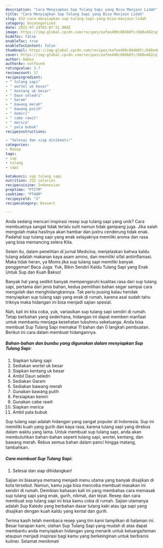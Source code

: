 ```yaml
---
description: "Cara Menyiapkan Sup Tulang Sapi yang Bisa Manjain Lidah"
title: "Cara Menyiapkan Sup Tulang Sapi yang Bisa Manjain Lidah"
slug: 632-cara-menyiapkan-sup-tulang-sapi-yang-bisa-manjain-lidah
category: Uncategorized
date: 2022-07-24T01:07:51.968Z
image: https://img-global.cpcdn.com/recipes/eafee490c084b0fc/680x482cq70/sup-tulang-sapi-foto-resep-utama.jpg
hideToc: false
enableToc: true
enableTocContent: false
thumbnail: https://img-global.cpcdn.com/recipes/eafee490c084b0fc/680x482cq70/sup-tulang-sapi-foto-resep-utama.jpg
cover: https://img-global.cpcdn.com/recipes/eafee490c084b0fc/680x482cq70/sup-tulang-sapi-foto-resep-utama.jpg
author: Admin
authorAv: notfound
ratingvalue: 3.7
reviewcount: 17
recipeingredient:
- " tulang sapi"
- " wortel uk besar"
- " kentang uk besar"
- " Daun seledri"
- " Garam"
- " bawang merah"
- " bawang putih"
- " kemiri"
- " cabe rawit"
- " merica"
- " pala bubuk"
recipeinstructions:

- "Selesai dan siap dinikmati!"
categories:
- Resep
tags:
- sup
- tulang
- sapi

katakunci: sup tulang sapi 
nutrition: 222 calories
recipecuisine: Indonesian
preptime: "PT27M"
cooktime: "PT48M"
recipeyield: "3"
recipecategory: Dessert

---
```





Anda sedang mencari inspirasi resep sup tulang sapi yang unik? Cara membuatnya sangat tidak terlalu sulit namun tidak gampang juga. Jika salah mengolah maka hasilnya akan hambar dan justru cenderung tidak enak. Padahal sup tulang sapi yang enak selayaknya memiliki aroma dan rasa yang bisa memancing selera Kita.





Selain itu, dalam penelitian di jurnal Medicina, menjelaskan bahwa kaldu tulang adalah makanan kaya asam amino, dan memiliki sifat antiinflamasi. Maka tidak heran, ya Moms jika sup tulang sapi memiliki banyak penggemar! Baca Juga: Yuk, Bikin Sendiri Kaldu Tulang Sapi yang Enak Untuk Sup dan Kuah Bakso!

Banyak hal yang sedikit banyak mempengaruhi kualitas rasa dari sup tulang sapi, pertama dari jenis bahan, kedua pemilihan bahan segar sampai cara mengolah dan menghidangkannya. Tak perlu pusing kalau hendak menyiapkan sup tulang sapi yang enak di rumah, karena asal sudah tahu triknya maka hidangan ini bisa menjadi sajian spesial.






Nah, kali ini kita coba, yuk, variasikan sup tulang sapi sendiri di rumah. Tetap berbahan yang sederhana, hidangan ini dapat memberi manfaat untuk membantu menjaga kesehatan tubuhmu sekeluarga. Anda bisa membuat Sup Tulang Sapi memakai 11 bahan dan 0 langkah pembuatan. Berikut ini cara dalam membuat hidangannya.

<!--inarticleads1-->

##### Bahan-bahan dan bumbu yang digunakan dalam menyiapkan Sup Tulang Sapi:

1. Siapkan  tulang sapi
1. Sediakan  wortel uk besar
1. Siapkan  kentang uk besar
1. Ambil  Daun seledri
1. Sediakan  Garam
1. Sediakan  bawang merah
1. Gunakan  bawang putih
1. Persiapkan  kemiri
1. Gunakan  cabe rawit
1. Siapkan  merica
1. Ambil  pala bubuk


Sup tulang sapi adalah hidangan yang sangat populer di Indonesia. Sup ini memiliki kuah yang gurih dan kaya rasa, karena tulang sapi yang direbus dalam waktu yang lama. Untuk membuat sup tulang sapi, anda akan membutuhkan bahan-bahan seperti tulang sapi, wortel, kentang, dan bawang merah. Rebus semua bahan dalam panci hingga matang, tambahkan. 

<!--inarticleads2-->

##### Cara membuat Sup Tulang Sapi:


1. Selesai dan siap dihidangkan!

Sajian ini biasanya memang menjadi menu utama yang banyak disajikan di kota tersebut. Namun, kamu juga bisa mencoba membuat masakan ini sendiri di rumah. Demikian bahasan kali ini yang membahas cara memasak sup tulang sapi yang enak, gurih, nikmat, dan lezat. Resep dan cara membuat sop tulang sapi ini bisa kamu coba di rumah. Sajian utamanya adalah Sup Kaledo yang berbahan dasar tulang kaki atau iga sapi yang disajikan dengan kuah kaldu yang kental dan gurih. 

Terima kasih telah membaca resep yang tim kami tampilkan di halaman ini. Besar harapan kami, olahan Sup Tulang Sapi yang mudah di atas dapat membantu anda menyiapkan hidangan yang menarik untuk keluarga/teman ataupun menjadi inspirasi bagi kamu yang berkeinginan untuk berbisnis kuliner. Selamat menikmati
